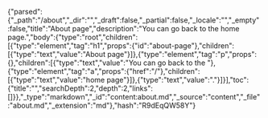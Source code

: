 {"parsed":{"_path":"/about","_dir":"","_draft":false,"_partial":false,"_locale":"","_empty":false,"title":"About page","description":"You can go back to the home page.","body":{"type":"root","children":[{"type":"element","tag":"h1","props":{"id":"about-page"},"children":[{"type":"text","value":"About page"}]},{"type":"element","tag":"p","props":{},"children":[{"type":"text","value":"You can go back to the "},{"type":"element","tag":"a","props":{"href":"/"},"children":[{"type":"text","value":"home page"}]},{"type":"text","value":"."}]}],"toc":{"title":"","searchDepth":2,"depth":2,"links":[]}},"_type":"markdown","_id":"content:about.md","_source":"content","_file":"about.md","_extension":"md"},"hash":"R9dEqQW58Y"}